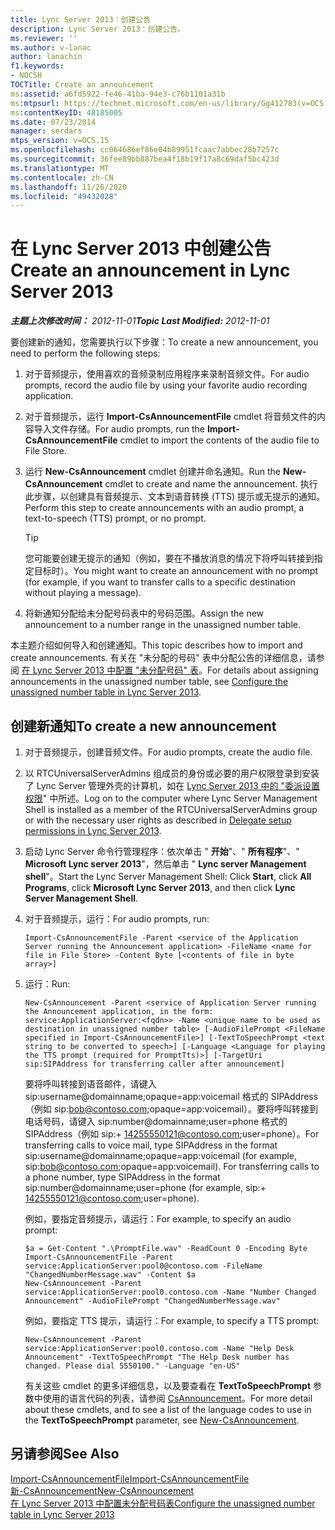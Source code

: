 ```yaml
---
title: Lync Server 2013：创建公告
description: Lync Server 2013：创建公告。
ms.reviewer: ''
ms.author: v-lanac
author: lanachin
f1.keywords:
- NOCSH
TOCTitle: Create an announcement
ms:assetid: a6fd5922-fe46-41ba-94e3-c76b1101a31b
ms:mtpsurl: https://technet.microsoft.com/en-us/library/Gg412783(v=OCS.15)
ms:contentKeyID: 48185005
ms.date: 07/23/2014
manager: serdars
mtps_version: v=OCS.15
ms.openlocfilehash: cc064686ef86e04b89951fcaac7abbec28b7257c
ms.sourcegitcommit: 36fee89bb887bea4f18b19f17a8c69daf5bc423d
ms.translationtype: MT
ms.contentlocale: zh-CN
ms.lasthandoff: 11/26/2020
ms.locfileid: "49432028"
---
```

# <a name="create-an-announcement-in-lync-server-2013"></a><span data-ttu-id="84b31-103">在 Lync Server 2013 中创建公告</span><span class="sxs-lookup"><span data-stu-id="84b31-103">Create an announcement in Lync Server 2013</span></span>

<div data-xmlns="http://www.w3.org/1999/xhtml">

<div class="topic" data-xmlns="http://www.w3.org/1999/xhtml" data-msxsl="urn:schemas-microsoft-com:xslt" data-cs="https://msdn.microsoft.com/">

<div data-asp="https://msdn2.microsoft.com/asp">



</div>

<div id="mainSection">

<div id="mainBody"><span data-ttu-id="84b31-104">

<span> </span></span><span class="sxs-lookup"><span data-stu-id="84b31-104">

<span> </span></span></span>

<span data-ttu-id="84b31-105">_**主题上次修改时间：** 2012-11-01_</span><span class="sxs-lookup"><span data-stu-id="84b31-105">_**Topic Last Modified:** 2012-11-01_</span></span>

<span data-ttu-id="84b31-106">要创建新的通知，您需要执行以下步骤：</span><span class="sxs-lookup"><span data-stu-id="84b31-106">To create a new announcement, you need to perform the following steps:</span></span>

1.  <span data-ttu-id="84b31-107">对于音频提示，使用喜欢的音频录制应用程序来录制音频文件。</span><span class="sxs-lookup"><span data-stu-id="84b31-107">For audio prompts, record the audio file by using your favorite audio recording application.</span></span>

2.  <span data-ttu-id="84b31-108">对于音频提示，运行 **Import-CsAnnouncementFile** cmdlet 将音频文件的内容导入文件存储。</span><span class="sxs-lookup"><span data-stu-id="84b31-108">For audio prompts, run the **Import-CsAnnouncementFile** cmdlet to import the contents of the audio file to File Store.</span></span>

3.  <span data-ttu-id="84b31-109">运行  **New-CsAnnouncement** cmdlet 创建并命名通知。</span><span class="sxs-lookup"><span data-stu-id="84b31-109">Run the **New-CsAnnouncement** cmdlet to create and name the announcement.</span></span> <span data-ttu-id="84b31-110">执行此步骤，以创建具有音频提示、文本到语音转换 (TTS) 提示或无提示的通知。</span><span class="sxs-lookup"><span data-stu-id="84b31-110">Perform this step to create announcements with an audio prompt, a text-to-speech (TTS) prompt, or no prompt.</span></span>
    
    <div>
    

    > [!TIP]  
    > <span data-ttu-id="84b31-111">您可能要创建无提示的通知（例如，要在不播放消息的情况下将呼叫转接到指定目标时）。</span><span class="sxs-lookup"><span data-stu-id="84b31-111">You might want to create an announcement with no prompt (for example, if you want to transfer calls to a specific destination without playing a message).</span></span>

    
    </div>

4.  <span data-ttu-id="84b31-112">将新通知分配给未分配号码表中的号码范围。</span><span class="sxs-lookup"><span data-stu-id="84b31-112">Assign the new announcement to a number range in the unassigned number table.</span></span>

<span data-ttu-id="84b31-113">本主题介绍如何导入和创建通知。</span><span class="sxs-lookup"><span data-stu-id="84b31-113">This topic describes how to import and create announcements.</span></span> <span data-ttu-id="84b31-114">有关在 "未分配的号码" 表中分配公告的详细信息，请参阅 [在 Lync Server 2013 中配置 "未分配号码" 表](lync-server-2013-configure-the-unassigned-number-table.md)。</span><span class="sxs-lookup"><span data-stu-id="84b31-114">For details about assigning announcements in the unassigned number table, see [Configure the unassigned number table in Lync Server 2013](lync-server-2013-configure-the-unassigned-number-table.md).</span></span>

<div>

## <a name="to-create-a-new-announcement"></a><span data-ttu-id="84b31-115">创建新通知</span><span class="sxs-lookup"><span data-stu-id="84b31-115">To create a new announcement</span></span>

1.  <span data-ttu-id="84b31-116">对于音频提示，创建音频文件。</span><span class="sxs-lookup"><span data-stu-id="84b31-116">For audio prompts, create the audio file.</span></span>

2.  <span data-ttu-id="84b31-117">以 RTCUniversalServerAdmins 组成员的身份或必要的用户权限登录到安装了 Lync Server 管理外壳的计算机，如在 [Lync Server 2013 中的 "委派设置权限](lync-server-2013-delegate-setup-permissions.md)" 中所述。</span><span class="sxs-lookup"><span data-stu-id="84b31-117">Log on to the computer where Lync Server Management Shell is installed as a member of the RTCUniversalServerAdmins group or with the necessary user rights as described in [Delegate setup permissions in Lync Server 2013](lync-server-2013-delegate-setup-permissions.md).</span></span>

3.  <span data-ttu-id="84b31-118">启动 Lync Server 命令行管理程序：依次单击 " **开始**"、" **所有程序**"、" **Microsoft Lync server 2013**"，然后单击 " **Lync server Management shell**"。</span><span class="sxs-lookup"><span data-stu-id="84b31-118">Start the Lync Server Management Shell: Click **Start**, click **All Programs**, click **Microsoft Lync Server 2013**, and then click **Lync Server Management Shell**.</span></span>

4.  <span data-ttu-id="84b31-119">对于音频提示，运行：</span><span class="sxs-lookup"><span data-stu-id="84b31-119">For audio prompts, run:</span></span>
    
        Import-CsAnnouncementFile -Parent <service of the Application Server running the Announcement application> -FileName <name for file in File Store> -Content Byte [<contents of file in byte array>]

5.  <span data-ttu-id="84b31-120">运行：</span><span class="sxs-lookup"><span data-stu-id="84b31-120">Run:</span></span>
    
        New-CsAnnouncement -Parent <service of Application Server running the Announcement application, in the form: service:ApplicationServer:<fqdn>> -Name <unique name to be used as destination in unassigned number table> [-AudioFilePrompt <FileName specified in Import-CsAnnouncementFile>] [-TextToSpeechPrompt <text string to be converted to speech>] [-Language <Language for playing the TTS prompt (required for PromptTts)>] [-TargetUri sip:SIPAddress for transferring caller after announcement]
    
    <span data-ttu-id="84b31-p103">要将呼叫转接到语音邮件，请键入 sip:username@domainname;opaque=app:voicemail 格式的 SIPAddress（例如 sip:bob@contoso.com;opaque=app:voicemail）。要将呼叫转接到电话号码，请键入 sip:number@domainname;user=phone 格式的 SIPAddress（例如 sip:+ 14255550121@contoso.com;user=phone）。</span><span class="sxs-lookup"><span data-stu-id="84b31-p103">For transferring calls to voice mail, type SIPAddress in the format sip:username@domainname;opaque=app:voicemail (for example, sip:bob@contoso.com;opaque=app:voicemail). For transferring calls to a phone number, type SIPAddress in the format sip:number@domainname;user=phone (for example, sip:+ 14255550121@contoso.com;user=phone).</span></span>
    
    <span data-ttu-id="84b31-123">例如，要指定音频提示，请运行：</span><span class="sxs-lookup"><span data-stu-id="84b31-123">For example, to specify an audio prompt:</span></span>
    
        $a = Get-Content ".\PromptFile.wav" -ReadCount 0 -Encoding Byte
        Import-CsAnnouncementFile -Parent service:ApplicationServer:pool0@contoso.com -FileName "ChangedNumberMessage.wav" -Content $a
        New-CsAnnouncement -Parent service:ApplicationServer:pool0.contoso.com -Name "Number Changed Announcement" -AudioFilePrompt "ChangedNumberMessage.wav"
    
    <span data-ttu-id="84b31-124">例如，要指定 TTS 提示，请运行：</span><span class="sxs-lookup"><span data-stu-id="84b31-124">For example, to specify a TTS prompt:</span></span>
    
        New-CsAnnouncement -Parent service:ApplicationServer:pool0.contoso.com -Name "Help Desk Announcement" -TextToSpeechPrompt "The Help Desk number has changed. Please dial 5550100." -Language "en-US"
    
    <span data-ttu-id="84b31-125">有关这些 cmdlet 的更多详细信息，以及要查看在 **TextToSpeechPrompt** 参数中使用的语言代码的列表，请参阅 [CsAnnouncement](https://docs.microsoft.com/powershell/module/skype/New-CsAnnouncement)。</span><span class="sxs-lookup"><span data-stu-id="84b31-125">For more detail about these cmdlets, and to see a list of the language codes to use in the **TextToSpeechPrompt** parameter, see [New-CsAnnouncement](https://docs.microsoft.com/powershell/module/skype/New-CsAnnouncement).</span></span>

</div>

<div>

## <a name="see-also"></a><span data-ttu-id="84b31-126">另请参阅</span><span class="sxs-lookup"><span data-stu-id="84b31-126">See Also</span></span>


[<span data-ttu-id="84b31-127">Import-CsAnnouncementFile</span><span class="sxs-lookup"><span data-stu-id="84b31-127">Import-CsAnnouncementFile</span></span>](https://docs.microsoft.com/powershell/module/skype/Import-CsAnnouncementFile)  
[<span data-ttu-id="84b31-128">新-CsAnnouncement</span><span class="sxs-lookup"><span data-stu-id="84b31-128">New-CsAnnouncement</span></span>](https://docs.microsoft.com/powershell/module/skype/New-CsAnnouncement)  
[<span data-ttu-id="84b31-129">在 Lync Server 2013 中配置未分配号码表</span><span class="sxs-lookup"><span data-stu-id="84b31-129">Configure the unassigned number table in Lync Server 2013</span></span>](lync-server-2013-configure-the-unassigned-number-table.md)  
  

<span data-ttu-id="84b31-130"></div>

</div>

<span> </span>

</div>

</div>

</span><span class="sxs-lookup"><span data-stu-id="84b31-130"></div>

</div>

<span> </span>

</div>

</div>

</span></span></div>

